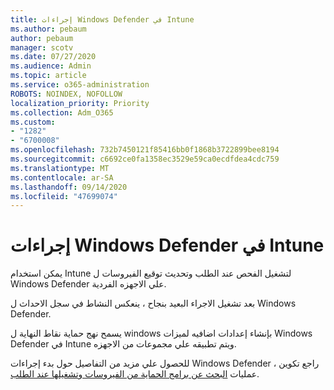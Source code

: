 ```yaml
---
title: إجراءات Windows Defender في Intune
ms.author: pebaum
author: pebaum
manager: scotv
ms.date: 07/27/2020
ms.audience: Admin
ms.topic: article
ms.service: o365-administration
ROBOTS: NOINDEX, NOFOLLOW
localization_priority: Priority
ms.collection: Adm_O365
ms.custom:
- "1282"
- "6700008"
ms.openlocfilehash: 732b7450121f85416bb0f1868b3722899bee8194
ms.sourcegitcommit: c6692ce0fa1358ec3529e59ca0ecdfdea4cdc759
ms.translationtype: MT
ms.contentlocale: ar-SA
ms.lasthandoff: 09/14/2020
ms.locfileid: "47699074"
---
```

# <a name="windows-defender-actions-in-intune"></a>إجراءات Windows Defender في Intune

يمكن استخدام Intune لتشغيل الفحص عند الطلب وتحديث توقيع الفيروسات ل Windows Defender علي الاجهزه الفردية.

بعد تشغيل الاجراء البعيد بنجاح ، ينعكس النشاط في سجل الاحداث ل Windows Defender.

يسمح نهج حماية نقاط النهاية ل windows بإنشاء إعدادات اضافيه لميزات Windows Defender في Intune ويتم تطبيقه علي مجموعات من الاجهزه.

للحصول علي مزيد من التفاصيل حول بدء إجراءات Windows Defender ، راجع تكوين عمليات [البحث عن برامج الحماية من الفيروسات وتشغيلها عند الطلب](https://docs.microsoft.com/windows/security/threat-protection/windows-defender-antivirus/run-scan-windows-defender-antivirus).